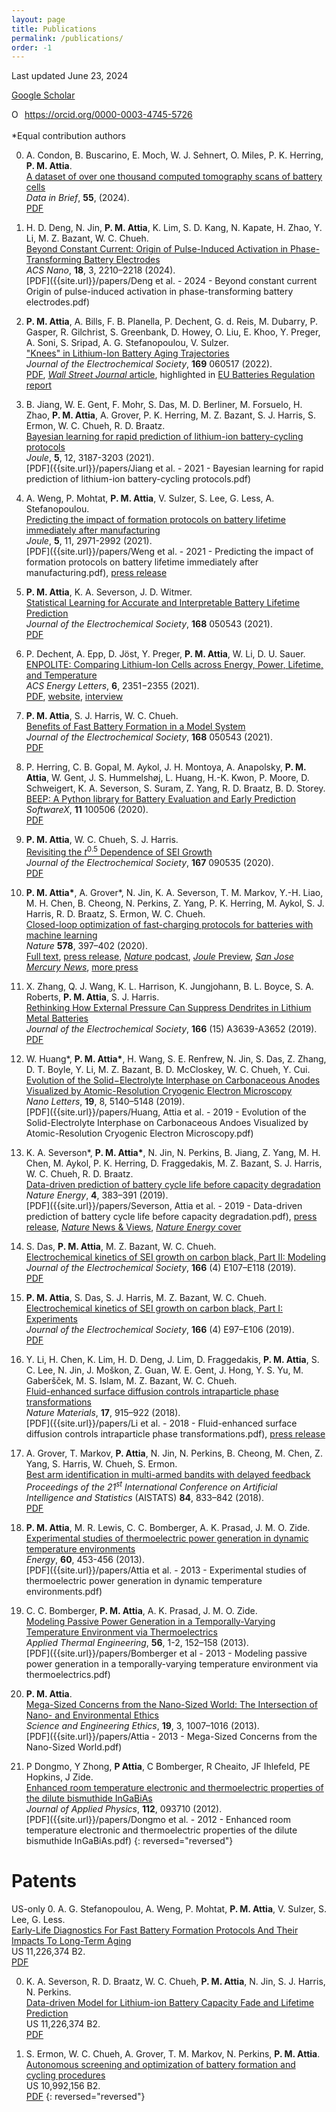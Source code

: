 ```yaml
---
layout: page
title: Publications
permalink: /publications/
order: -1
---
```

Last updated June 23, 2024

[Google Scholar](https://scholar.google.com/citations?user=GyD43R4AAAAJ&hl=en&oi=ao)

<div itemscope itemtype="https://schema.org/Person"><a itemprop="sameAs" content="https://orcid.org/0000-0003-4745-5726" href="https://orcid.org/0000-0003-4745-5726" target="orcid.widget" rel="noopener noreferrer" style="vertical-align:top;"><img src="https://orcid.org/sites/default/files/images/orcid_16x16.png" style="width:1em;margin-right:.5em;" alt="ORCID iD icon">https://orcid.org/0000-0003-4745-5726</a></div>

<br>
*Equal contribution authors

0. A. Condon, B. Buscarino, E. Moch, W. J. Sehnert, O. Miles, P. K. Herring, **P. M. Attia**.  
[A dataset of over one thousand computed tomography scans of battery cells](https://doi.org/10.1016/j.dib.2024.110614)  
*Data in Brief*, **55**, (2024).  
[PDF](https://www.sciencedirect.com/science/article/pii/S235234092400581X/pdfft)

0. H. D. Deng, N. Jin, **P. M. Attia**, K. Lim, S. D. Kang, N. Kapate, H. Zhao, Y. Li, M. Z. Bazant, W. C. Chueh.  
[Beyond Constant Current: Origin of Pulse-Induced Activation in Phase-Transforming Battery Electrodes](https://doi.org/10.1021/acsnano.3c09742)  
*ACS Nano*, **18**, 3, 2210–2218 (2024).  
[PDF]({{site.url}}/papers/Deng et al. - 2024 - Beyond constant current Origin of pulse-induced activation in phase-transforming battery electrodes.pdf)

0. **P. M. Attia**, A. Bills, F. B. Planella, P. Dechent, G. d. Reis, M. Dubarry,
P. Gasper, R. Gilchrist, S. Greenbank, D. Howey, O. Liu, E. Khoo, Y. Preger,
A. Soni, S. Sripad, A. G. Stefanopoulou, V. Sulzer.  
["Knees" in Lithium-Ion Battery Aging Trajectories](https://doi.org/10.1149/1945-7111/ac6d13)  
*Journal of the Electrochemical Society*, **169** 060517 (2022).  
[PDF](https://iopscience.iop.org/article/10.1149/1945-7111/ac6d13/pdf),
[*Wall Street Journal* article](https://www.wsj.com/tech/you-dont-need-a-new-iphone-you-just-need-a-new-battery-dc4caaaa?st=6wwgtlxt39bujnx&reflink=desktopwebshare_permalink),
highlighted in [EU Batteries Regulation report](https://op.europa.eu/en/publication-detail/-/publication/3fcf6f9d-c95b-11ee-95d9-01aa75ed71a1/language-en)

0. B. Jiang, W. E. Gent, F. Mohr, S. Das, M. D. Berliner, M. Forsuelo, H. Zhao,
**P. M. Attia**, A. Grover, P. K. Herring, M. Z. Bazant, S. J. Harris, S. Ermon,
W. C. Chueh, R. D. Braatz.  
[Bayesian learning for rapid prediction of lithium-ion battery-cycling protocols](https://doi.org/10.1016/j.joule.2021.10.010)  
*Joule*, **5**, 12, 3187-3203 (2021).  
[PDF]({{site.url}}/papers/Jiang et al. - 2021 - Bayesian learning for rapid prediction of lithium-ion battery-cycling protocols.pdf)

0. A. Weng, P. Mohtat, **P. M. Attia**, V. Sulzer, S. Lee, G. Less, A. Stefanopoulou.  
[Predicting the impact of formation protocols on battery lifetime immediately after manufacturing](https://doi.org/10.1016/j.joule.2021.09.015)  
*Joule*, **5**, 11, 2971-2992 (2021).  
[PDF]({{site.url}}/papers/Weng et al. - 2021 - Predicting the impact of formation protocols on battery lifetime immediately after manufacturing.pdf), [press release](https://news.umich.edu/resistance-is-not-futile-predicting-how-changes-in-production-materials-impact-ev-battery-life/)

0. **P. M. Attia**, K. A. Severson, J. D. Witmer.  
[Statistical Learning for Accurate and Interpretable Battery Lifetime Prediction](https://doi.org/10.1149/1945-7111/ac2704)  
*Journal of the Electrochemical Society*, **168** 050543 (2021).  
[PDF](https://iopscience.iop.org/article/10.1149/1945-7111/ac2704/pdf)

0. P. Dechent, A. Epp, D. Jöst, Y. Preger, **P. M. Attia**, W. Li, D. U. Sauer.  
[ENPOLITE: Comparing Lithium-Ion Cells across Energy, Power, Lifetime, and Temperature](https://doi.org/10.1021/acsenergylett.1c00743)  
*ACS Energy Letters*, **6**, 2351−2355 (2021).  
[PDF](https://pubs.acs.org/doi/pdf/10.1021/acsenergylett.1c00743),
[website](https://enpolite.org),
[interview](https://www.youtube.com/watch?v=IlB3Ptz6nbw)

0. **P. M. Attia**, S. J. Harris, W. C. Chueh.  
[Benefits of Fast Battery Formation in a Model System](https://doi.org/10.1149/1945-7111/abff35)  
*Journal of the Electrochemical Society*, **168** 050543 (2021).  
[PDF](https://iopscience.iop.org/article/10.1149/1945-7111/abff35/pdf)

0. P. Herring, C. B. Gopal, M. Aykol, J. H. Montoya, A. Anapolsky, **P. M. Attia**,
W. Gent, J. S. Hummelshøj, L. Huang, H.-K. Kwon, P. Moore, D. Schweigert,
K. A. Severson, S. Suram, Z. Yang, R. D. Braatz, B. D. Storey.  
[BEEP: A Python library for Battery Evaluation and Early Prediction](https://doi.org/10.1016/j.softx.2020.100506)  
*SoftwareX*, **11** 100506 (2020).  
[PDF](https://www.sciencedirect.com/science/article/pii/S2352711020300492/pdfft?isDTMRedir=true&download=true)

0. **P. M. Attia**, W. C. Chueh, S. J. Harris.  
[Revisiting the <i>t</i><sup>0.5</sup> Dependence of SEI Growth](https://doi.org/10.1149/1945-7111/ab8ce4)  
*Journal of the Electrochemical Society*, **167** 090535 (2020).  
[PDF](https://iopscience.iop.org/article/10.1149/1945-7111/ab8ce4/pdf)

0. **P. M. Attia\***, A. Grover\*, N. Jin, K. A. Severson, T. M. Markov, Y.-H. Liao, M. H. Chen, B. Cheong, N. Perkins, Z. Yang, P. K. Herring, M. Aykol, S. J. Harris, R. D. Braatz, S. Ermon, W. C. Chueh.  
[Closed-loop optimization of fast-charging protocols for batteries with machine learning](https://doi.org/10.1038/s41586-020-1994-5)  
*Nature* **578**, 397–402 (2020).  
[Full text](https://rdcu.be/b1U6H),
[press release](https://news.stanford.edu/2020/02/19/machine-learning-speed-arrival-ultra-fast-charging-electric-car/),
[*Nature* podcast](https://www.nature.com/articles/d41586-020-00482-x),
[*Joule* Preview](https://www.sciencedirect.com/science/article/abs/pii/S2542435120301318),
[*San Jose Mercury News*](https://www.mercurynews.com/2020/02/29/machines-drive-better-battery-designs/),
[more press](https://aditya-grover.github.io/files/media/nature20.html)

0. X. Zhang, Q. J. Wang, K. L. Harrison, K. Jungjohann,
B. L. Boyce, S. A. Roberts,  **P. M. Attia**, S. J. Harris.  
[Rethinking How External Pressure Can Suppress Dendrites in
Lithium Metal Batteries](https://doi.org/10.1149/2.0701914jes)  
*Journal of the Electrochemical Society*, **166** (15) A3639-A3652 (2019).  
[PDF](https://iopscience.iop.org/article/10.1149/2.0701914jes/pdf)

0.  W. Huang\*, **P. M. Attia\***, H. Wang, S. E. Renfrew, N. Jin, S. Das, Z. Zhang,
D. T. Boyle, Y. Li, M. Z. Bazant, B. D. McCloskey, W. C. Chueh, Y. Cui.  
[Evolution of the Solid−Electrolyte Interphase on Carbonaceous Anodes
Visualized by Atomic-Resolution Cryogenic Electron Microscopy](https://doi.org/10.1021/acs.nanolett.9b01515)  
*Nano Letters*, **19**, 8, 5140–5148 (2019).  
[PDF]({{site.url}}/papers/Huang, Attia et al. - 2019 - Evolution of the Solid-Electrolyte Interphase on Carbonaceous Andoes Visualized by Atomic-Resolution Cryogenic Electron Microscopy.pdf)

0.  K. A. Severson\*, **P. M. Attia\***, N. Jin, N. Perkins, B. Jiang,
Z. Yang, M. H. Chen, M. Aykol, P. K. Herring, D. Fraggedakis,
M. Z. Bazant, S. J. Harris, W. C. Chueh, R. D. Braatz.  
[Data-driven prediction of battery cycle life before capacity degradation](https://doi.org/10.1038/s41560-019-0356-8)  
*Nature Energy*, **4**, 383–391 (2019).  
[PDF]({{site.url}}/papers/Severson, Attia et al. - 2019 - Data-driven prediction of battery cycle life before capacity degradation.pdf),
[press release](https://news.stanford.edu/2019/03/25/ai-accurately-predicts-useful-life-batteries/),
[*Nature* News & Views](https://www.nature.com/articles/d41586-019-01138-1),
[*Nature Energy* cover](https://www.nature.com/nenergy/volumes/4/issues/5)

0.  S. Das, **P. M. Attia**, M. Z. Bazant, W. C. Chueh.  
[Electrochemical kinetics of SEI growth on carbon black, Part II: Modeling](https://dx.doi.org/10.1149/2.0241904jes)  
*Journal of the Electrochemical Society*, **166** (4) E107–E118 (2019).  
[PDF](https://iopscience.iop.org/article/10.1149/2.0241904jes/pdf)

0.  **P. M. Attia**, S. Das, S. J. Harris, M. Z. Bazant, W. C. Chueh.  
[Electrochemical kinetics of SEI growth on carbon black, Part I: Experiments](https://dx.doi.org/10.1149/2.0231904jes)  
*Journal of the Electrochemical Society*, **166** (4) E97–E106 (2019).  
[PDF](https://iopscience.iop.org/article/10.1149/2.0231904jes/pdf)

0.  Y. Li, H. Chen, K. Lim, H. D. Deng, J. Lim, D. Fraggedakis, **P. M. Attia**,
S. C. Lee, N. Jin, J. Moškon, Z. Guan, W. E. Gent, J. Hong, Y. S. Yu,
M. Gaberšček, M. S. Islam, M. Z. Bazant, W. C. Chueh.  
[Fluid-enhanced surface diffusion controls intraparticle phase transformations](https://dx.doi.org/10.1038/s41563-018-0168-4)  
*Nature Materials*, **17**, 915–922 (2018).  
[PDF]({{site.url}}/papers/Li et al. - 2018 - Fluid-enhanced surface diffusion controls intraparticle phase transformations.pdf),
[press release](https://www6.slac.stanford.edu/news/2018-09-17-x-rays-uncover-hidden-property-leads-failure-lithium-ion-battery-material.aspx)

0.  A. Grover, T. Markov, **P. Attia**, N. Jin, N. Perkins,
B. Cheong, M. Chen, Z. Yang, S. Harris, W. Chueh, S. Ermon.  
[Best arm identification in multi-armed bandits with delayed feedback](https://arxiv.org/abs/1803.10937)  
*Proceedings of the 21<sup>st</sup> International Conference on Artificial Intelligence and Statistics*
(AISTATS) **84**, 833–842 (2018).  
[PDF]({{site.url}}/papers/1803.10937.pdf)

0.  **P. M. Attia**, M. R. Lewis, C. C. Bomberger, A. K. Prasad, J. M. O. Zide.  
 [Experimental studies of thermoelectric power generation in dynamic temperature environments](https://dx.doi.org/10.1016/j.energy.2013.08.046)  
 *Energy*, **60**, 453-456 (2013).  
 [PDF]({{site.url}}/papers/Attia et al. - 2013 - Experimental studies of thermoelectric power generation in dynamic temperature environments.pdf)

0.  C. C. Bomberger, **P. M. Attia**, A. K. Prasad, J. M. O. Zide.  
[Modeling Passive Power Generation in a Temporally-Varying Temperature Environment via Thermoelectrics](https://dx.doi.org/10.1016/j.applthermaleng.2013.02.039)  
*Applied Thermal Engineering*, **56**, 1-2, 152–158 (2013).  
[PDF]({{site.url}}/papers/Bomberger et al - 2013 - Modeling passive power generation in a temporally-varying temperature environment via thermoelectrics.pdf)

0.  **P. M. Attia**.  
[Mega-Sized Concerns from the Nano-Sized World: The Intersection of Nano- and Environmental Ethics](https://dx.doi.org/10.1007/s11948-012-9422-3)  
*Science and Engineering Ethics*, **19**, 3, 1007–1016 (2013).  
[PDF]({{site.url}}/papers/Attia - 2013 - Mega-Sized Concerns from the Nano-Sized World.pdf)

0.  P Dongmo, Y Zhong, **P Attia**, C Bomberger, R Cheaito, JF Ihlefeld, PE Hopkins, J Zide.  
[Enhanced room temperature electronic and thermoelectric properties of the dilute bismuthide InGaBiAs](https://dx.doi.org/10.1063/1.4761996)  
*Journal of Applied Physics*, **112**, 093710 (2012).  
[PDF]({{site.url}}/papers/Dongmo et al. - 2012 - Enhanced room temperature electronic and thermoelectric properties of the dilute bismuthide InGaBiAs.pdf)
{: reversed="reversed"}

# Patents

US-only
0.  A. G. Stefanopoulou, A. Weng, P. Mohtat, **P. M. Attia**, V. Sulzer, S. Lee, G. Less.  
[Early-Life Diagnostics For Fast Battery Formation Protocols And Their Impacts To Long-Term Aging](https://patents.google.com/patent/US20230029405A1/en)  
US 11,226,374 B2.  
[PDF](https://patentimages.storage.googleapis.com/45/48/37/11686d6a5077be/US20230029405A1.pdf)

0.  K. A. Severson, R. D. Braatz, W. C. Chueh, **P. M. Attia**, N. Jin,
S. J. Harris, N. Perkins.  
[Data-driven Model for Lithium-ion Battery Capacity Fade and Lifetime Prediction](https://patents.google.com/patent/US11226374B2)  
US 11,226,374 B2.  
[PDF](https://patentimages.storage.googleapis.com/61/9c/a1/456ca53e408459/US11226374.pdf)

0.  S. Ermon, W. C. Chueh, A. Grover, T. M. Markov, N. Perkins, **P. M. Attia**.  
[Autonomous screening and optimization of battery formation and cycling procedures](https://patents.google.com/patent/US10992156B2)  
US 10,992,156 B2.  
[PDF](https://patentimages.storage.googleapis.com/2e/ed/81/b092ea27024388/US10992156.pdf)
{: reversed="reversed"}
